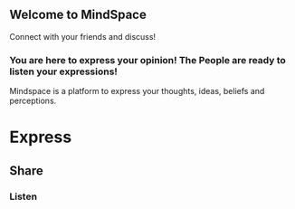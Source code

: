 ## Welcome to MindSpace

Connect with your friends and discuss!

### You are here to express your opinion! The People are ready to listen your expressions!

Mindspace is a platform to express your thoughts, ideas, beliefs and perceptions.

# Express
## Share
### Listen

